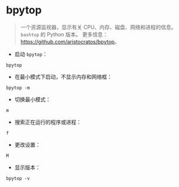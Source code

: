 # bpytop

> 一个资源监视器，显示有关 CPU、内存、磁盘、网络和进程的信息。
> `bashtop` 的 Python 版本。
> 更多信息：<https://github.com/aristocratos/bpytop>。

- 启动 `bpytop`：

`bpytop`

- 在最小模式下启动，不显示内存和网络框：

`bpytop -m`

- 切换最小模式：

`m`

- 搜索正在运行的程序或进程：

`f`

- 更改设置：

`M`

- 显示版本：

`bpytop -v`